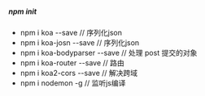 ##### npm init

##### 

+ npm i koa --save //   序列化json
+ npm i koa-josn --save //   序列化json
+ npm i koa-bodyparser --save //   处理 post 提交的对象
+ npm i koa-router --save //   路由
+ npm i koa2-cors --save //   解决跨域
+ npm i nodemon -g //   监听js编译


